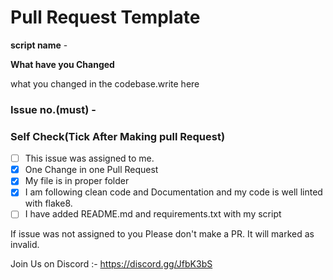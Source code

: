 # Pull Request Template

**script name** - 

**What have you Changed**

what you changed in the codebase.write here


### Issue no.(must) - #

### Self Check(Tick After Making pull Request)

- [ ] This issue was assigned to me.
- [x] One Change in one Pull Request
- [x] My file is in proper folder
- [x] I am following clean code and Documentation and my code is well linted with flake8.
- [ ] I have added README.md and requirements.txt with my script

If issue was not assigned to you Please don't make a PR. It will marked as invalid.

Join Us on Discord :- https://discord.gg/JfbK3bS 
